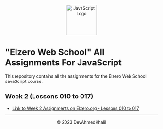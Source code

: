 <div align="center">
  <img src="https://upload.wikimedia.org/wikipedia/commons/6/6a/JavaScript-logo.png" alt="JavaScript Logo" width="100" height="100">
</div>

# "Elzero Web School" All Assignments For JavaScript

This repository contains all the assignments for the Elzero Web School JavaScript course.

## Week 2 (Lessons 010 to 017)

- [Link to Week 2 Assignments on Elzero.org - Lessons 010 to 017](https://elzero.org/javascript-bootcamp-assignments-lesson-from-010-to-017/)

---
<div align="center">
  &copy; 2023 DevAhmedKhalil
</div>
